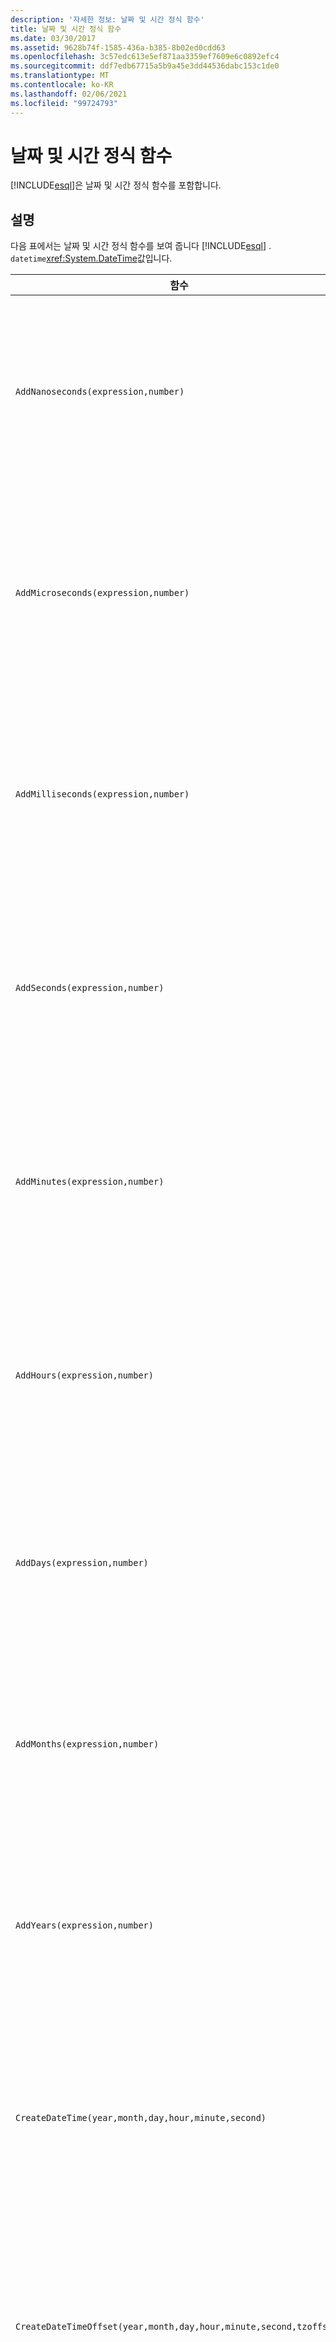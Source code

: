 ```yaml
---
description: '자세한 정보: 날짜 및 시간 정식 함수'
title: 날짜 및 시간 정식 함수
ms.date: 03/30/2017
ms.assetid: 9628b74f-1585-436a-b385-8b02ed0cdd63
ms.openlocfilehash: 3c57edc613e5ef871aa3359ef7609e6c0892efc4
ms.sourcegitcommit: ddf7edb67715a5b9a45e3dd44536dabc153c1de0
ms.translationtype: MT
ms.contentlocale: ko-KR
ms.lasthandoff: 02/06/2021
ms.locfileid: "99724793"
---
```

# <a name="date-and-time-canonical-functions"></a>날짜 및 시간 정식 함수

[!INCLUDE[esql](../../../../../../includes/esql-md.md)]은 날짜 및 시간 정식 함수를 포함합니다.  
  
## <a name="remarks"></a>설명  

 다음 표에서는 날짜 및 시간 정식 함수를 보여 줍니다 [!INCLUDE[esql](../../../../../../includes/esql-md.md)] . `datetime`<xref:System.DateTime>값입니다.  
  
|함수|설명|  
|--------------|-----------------|  
|`AddNanoseconds(expression,number)`|지정된 `number`(나노초)를 `expression`에 추가합니다.<br /><br /> **인수**<br /><br /> `expression`: `DateTime`, `DateTimeOffset` 또는 `Time`입니다.<br /><br /> `number`: `Int32`.<br /><br /> **Return Value**<br /><br /> `expression`의 형식입니다.|  
|`AddMicroseconds(expression,number)`|지정된 `number`(마이크로초)를 `expression`에 추가합니다.<br /><br /> **인수**<br /><br /> `expression`: `DateTime`, `DateTimeOffset` 또는 `Time`입니다.<br /><br /> `number`: `Int32`.<br /><br /> **Return Value**<br /><br /> `expression`의 형식입니다.|  
|`AddMilliseconds(expression,number)`|지정된 `number`(밀리초)를 `expression`에 추가합니다.<br /><br /> **인수**<br /><br /> `expression`: `DateTime`, `DateTimeOffset` 또는 `Time`입니다.<br /><br /> `number`: `Int32`.<br /><br /> **Return Value**<br /><br /> `expression`의 형식입니다.|  
|`AddSeconds(expression,number)`|지정된 `number`(초)를 `expression`에 추가합니다.<br /><br /> **인수**<br /><br /> `expression`: `DateTime`, `DateTimeOffset` 또는 `Time`입니다.<br /><br /> `number`: `Int32`.<br /><br /> **Return Value**<br /><br /> `expression`의 형식입니다.|  
|`AddMinutes(expression,number)`|지정된 `number`(분)를 `expression`에 추가합니다.<br /><br /> **인수**<br /><br /> `expression`: `DateTime`, `DateTimeOffset` 또는 `Time`입니다.<br /><br /> `number`: `Int32`.<br /><br /> **Return Value**<br /><br /> `expression`의 형식입니다.|  
|`AddHours(expression,number)`|지정된 `number`(시간)를 `expression`에 추가합니다.<br /><br /> **인수**<br /><br /> `expression`: `DateTime`, `DateTimeOffset` 또는 `Time`입니다.<br /><br /> `number`: `Int32`.<br /><br /> **Return Value**<br /><br /> `expression`의 형식입니다.|  
|`AddDays(expression,number)`|지정된 `number`(일)를 `expression`에 추가합니다.<br /><br /> **인수**<br /><br /> `expression`: `DateTime` 또는 `DateTimeOffset`입니다.<br /><br /> `number`: `Int32`.<br /><br /> **Return Value**<br /><br /> `expression`의 형식입니다.|  
|`AddMonths(expression,number)`|지정된 `number`(월)를 `expression`에 추가합니다.<br /><br /> **인수**<br /><br /> `expression`: `DateTime` 또는 `DateTimeOffset`입니다.<br /><br /> `number`: `Int32`.<br /><br /> **Return Value**<br /><br /> `expression`의 형식입니다.|  
|`AddYears(expression,number)`|지정된 `number`(연도)를 `expression`에 추가합니다.<br /><br /> **인수**<br /><br /> `expression`: `DateTime` 또는 `DateTimeOffset`입니다.<br /><br /> `number`: `Int32`.<br /><br /> **Return Value**<br /><br /> `expression`의 형식입니다.|  
|`CreateDateTime(year,month,day,hour,minute,second)`|새 `DateTime` 값을 서버 시간대의 서버 현재 날짜 및 시간으로 반환합니다.<br /><br /> **인수**<br /><br /> `year`, `month`, `day`, `hour`, `minute`: `Int16` 및 `Int32`입니다.<br /><br /> `second`: `Double`.<br /><br /> **Return Value**<br /><br /> `DateTime`|  
|`CreateDateTimeOffset(year,month,day,hour,minute,second,tzoffset)`|새 `DateTimeOffset` 값을 UTC(Coordinated Universal Time)에 상대적인 서버 현재 날짜 및 시간으로 반환합니다.<br /><br /> **인수**<br /><br /> `year`, `month`, `day`, `hour`, `minute`, `tzoffset`: `Int32`.<br /><br /> `second`: `Double`.<br /><br /> **Return Value**<br /><br /> `DateTimeOffset`|  
|`CreateTime(hour,minute,second)`|새 `Time` 값을 현재 시간으로 반환합니다.<br /><br /> **인수**<br /><br /> `hour` 및 `minute`: `Int32`입니다.<br /><br /> `second`: `Double`.<br /><br /> **Return Value**<br /><br /> `Time`|  
|`CurrentDateTime()`|`DateTime` 값을 서버 시간대의 서버 현재 날짜 및 시간으로 반환합니다.<br /><br /> **Return Value**<br /><br /> `DateTime`|  
|`CurrentDateTimeOffset()`|현재 날짜, 시간 및 오프셋을 `DateTimeOffset`으로 반환합니다.<br /><br /> **Return Value**<br /><br /> `DateTimeOffset`|  
|`CurrentUtcDateTime()`|<xref:System.DateTime> 값을 UTS 시간대의 서버 현재 날짜 및 시간 형태로 반환합니다.<br /><br /> **Return Value**<br /><br /> `DateTime`|  
|`Day(expression)`|`expression`의 일 부분을 1에서 31 사이의 `Int32`로 반환합니다.<br /><br /> **인수**<br /><br /> `DateTime` 및 `DateTimeOffset`입니다.<br /><br /> **Return Value**<br /><br /> `Int32`입니다.<br /><br /> **예제**<br /><br /> `-- The following example returns 12.`<br /><br /> `Day(cast('03/12/1998' as DateTime))`|  
|`DayOfYear(expression)`|`expression`의 일 부분을 1에서 366 사이의 `Int32`로 반환합니다. 여기서 366은 윤년의 마지막 날에 대해 반환됩니다.<br /><br /> **인수**<br /><br /> `DateTime` 또는 `DateTimeOffset`입니다.<br /><br /> **Return Value**<br /><br /> `Int32`입니다.|  
|`DiffNanoseconds(startExpression,endExpression)`|`startExpression`과 `endExpression`의 차(나노초)를 반환합니다.<br /><br /> **인수**<br /><br /> `startExpression`, `endExpression`: `DateTime`, `DateTimeOffset` 또는 `Time`입니다. **참고:** `startExpression` 및 `endExpression` 는 동일한 형식 이어야 합니다.   <br /><br /> **Return Value**<br /><br /> `Int32`입니다.|  
|`DiffMilliseconds(startExpression,endExpression)`|`startExpression`과 `endExpression`의 차(밀리초)를 반환합니다.<br /><br /> **인수**<br /><br /> `startExpression`, `endExpression`: `DateTime`, `DateTimeOffset` 또는 `Time`입니다. **참고:** `startExpression` 및 `endExpression` 는 동일한 형식 이어야 합니다.   <br /><br /> **Return Value**<br /><br /> `Int32`입니다.|  
|`DiffMicroseconds(startExpression,endExpression)`|`startExpression`과 `endExpression`의 차(마이크로초)를 반환합니다.<br /><br /> **인수**<br /><br /> `startExpression`, `endExpression`: `DateTime`, `DateTimeOffset` 또는 `Time`입니다. **참고:** `startExpression` 및 `endExpression` 는 동일한 형식 이어야 합니다.   <br /><br /> **Return Value**<br /><br /> `Int32`입니다.|  
|`DiffSeconds(startExpression,endExpression)`|`startExpression`과 `endExpression`의 차(초)를 반환합니다.<br /><br /> **인수**<br /><br /> `startExpression`, `endExpression`: `DateTime`, `DateTimeOffset` 또는 `Time`입니다. **참고:** `startExpression` 및 `endExpression` 는 동일한 형식 이어야 합니다.   <br /><br /> **Return Value**<br /><br /> `Int32`입니다.|  
|`DiffMinutes(startExpression,endExpression)`|`startExpression`과 `endExpression`의 차(분)를 반환합니다.<br /><br /> **인수**<br /><br /> `startExpression`, `endExpression`: `DateTime`, `DateTimeOffset` 또는 `Time`입니다. **참고:** `startExpression` 및 `endExpression` 는 동일한 형식 이어야 합니다.   <br /><br /> **Return Value**<br /><br /> `Int32`입니다.|  
|`DiffHours(startExpression,endExpression)`|`startExpression`과 `endExpression`의 차(시간)를 반환합니다.<br /><br /> **인수**<br /><br /> `startExpression`, `endExpression`: `DateTime`, `DateTimeOffset` 또는 `Time`입니다. **참고:** `startExpression` 및 `endExpression` 는 동일한 형식 이어야 합니다.   <br /><br /> **Return Value**<br /><br /> `Int32`입니다.|  
|`DiffDays(startExpression,endExpression)`|`startExpression`과 `endExpression`의 차(일)를 반환합니다.<br /><br /> **인수**<br /><br /> `startExpression`: `endExpression`, `DateTime` 또는 `DateTimeOffset`입니다. **참고:** `startExpression` 및 `endExpression` 는 동일한 형식 이어야 합니다.   <br /><br /> **Return Value**<br /><br /> `Int32`입니다.|  
|`DiffMonths(startExpression,endExpression)`|`startExpression`과 `endExpression`의 차(월)를 반환합니다.<br /><br /> **인수**<br /><br /> `startExpression`: `endExpression`, `DateTime` 또는 `DateTimeOffset`입니다. **참고:** `startExpression` 및 `endExpression` 는 동일한 형식 이어야 합니다.   <br /><br /> **Return Value**<br /><br /> `Int32`입니다.|  
|`DiffYears(startExpression,endExpression)`|`startExpression`과 `endExpression`의 차(연도)를 반환합니다.<br /><br /> **인수**<br /><br /> `startExpression`: `endExpression`, `DateTime` 또는 `DateTimeOffset`입니다. **참고:** `startExpression` 및 `endExpression` 는 동일한 형식 이어야 합니다.   <br /><br /> **Return Value**<br /><br /> `Int32`입니다.|  
|`GetTotalOffsetMinutes(datetimeoffset)`|GMT에서 `datetimeoffset`을 차감한 시간(분)을 반환합니다. 이 값은 일반적으로 +780에서 -780(+13시간에서 -13시간) 사이입니다. **참고:**  이 함수는 SQL Server 2008 에서만 지원 됩니다. <br /><br /> **인수**<br /><br /> `DateTimeOffset`<br /><br /> **Return Value**<br /><br /> `Int32`입니다.|  
|`Hour(expression)`|`expression`의 시간 부분을 0에서 23 사이의 `Int32`로 반환합니다.<br /><br /> **인수**<br /><br /> `DateTime, Time` 및 `DateTimeOffset`입니다.<br /><br /> **예제**<br /><br /> `-- The following example returns 22.`<br /><br /> `Hour(cast('22:35:5' as DateTime))`|  
|`Millisecond(expression)`|`expression`의 밀리초 부분을 0에서 999 사이의 `Int32`로 반환합니다.<br /><br /> **인수**<br /><br /> `DateTime, Time` 및 `DateTimeOffset`입니다.<br /><br /> **Return Value**<br /><br /> `Int32`입니다.|  
|`Minute(expression)`|`expression`의 분 부분을 0에서 59 사이의 `Int32`로 반환합니다.<br /><br /> **인수**<br /><br /> `DateTime, Time` 또는 `DateTimeOffset`입니다.<br /><br /> **Return Value**<br /><br /> `Int32`입니다.<br /><br /> **예제**<br /><br /> `-- The following example returns 35`<br /><br /> `Minute(cast('22:35:5' as DateTime))`|  
|`Month(expression)`|`expression`의 월 부분을 1에서 12 사이의 `Int32`로 반환합니다.<br /><br /> **인수**<br /><br /> `DateTime` 또는 `DateTimeOffset`입니다.<br /><br /> **Return Value**<br /><br /> `Int32`입니다.<br /><br /> **예제**<br /><br /> `-- The following example returns 3.`<br /><br /> `Month(cast('03/12/1998' as DateTime))`|  
|`Second(expression)`|`expression`의 초 부분을 0에서 59 사이의 `Int32`로 반환합니다.<br /><br /> **인수**<br /><br /> `DateTime, Time` 및 `DateTimeOffset`입니다.<br /><br /> **Return Value**<br /><br /> `Int32`입니다.<br /><br /> **예제**<br /><br /> `-- The following example returns 5`<br /><br /> `Second(cast('22:35:5' as DateTime))`|  
|`TruncateTime(expression)`|시간 값이 잘린 `expression`을 반환합니다.<br /><br /> **인수**<br /><br /> `DateTime` 또는 `DateTimeOffset`입니다.<br /><br /> **Return Value**<br /><br /> `expression`의 형식입니다.|  
|`Year(expression)`|의 연도 부분을 `expression` 로 반환 합니다 `Int32` `YYYY` .<br /><br /> **인수**<br /><br /> `DateTime` 및 `DateTimeOffset`입니다.<br /><br /> **Return Value**<br /><br /> `Int32`입니다.<br /><br /> **예제**<br /><br /> `-- The following example returns 1998.`<br /><br /> `Year(cast('03/12/1998' as DateTime))`|  
  
 이러한 함수는 `null`이 입력되면 `null`을 반환합니다.  
  
 동일한 기능을 Microsoft SQL 클라이언트 관리 공급자에서 사용할 수 있습니다. 자세한 내용은 [Entity Framework 함수에 대 한 SqlClient](../sqlclient-for-ef-functions.md)를 참조 하세요.  
  
## <a name="see-also"></a>참고 항목

- [정식 함수](canonical-functions.md)
